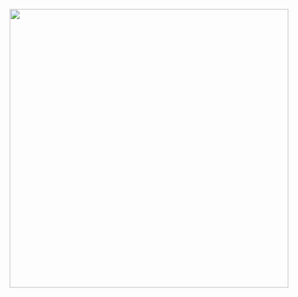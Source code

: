 <p align="center">
    <img src="https://media.giphy.com/media/11dR2hEgtN5KoM/source.gif" width=500>
</p>